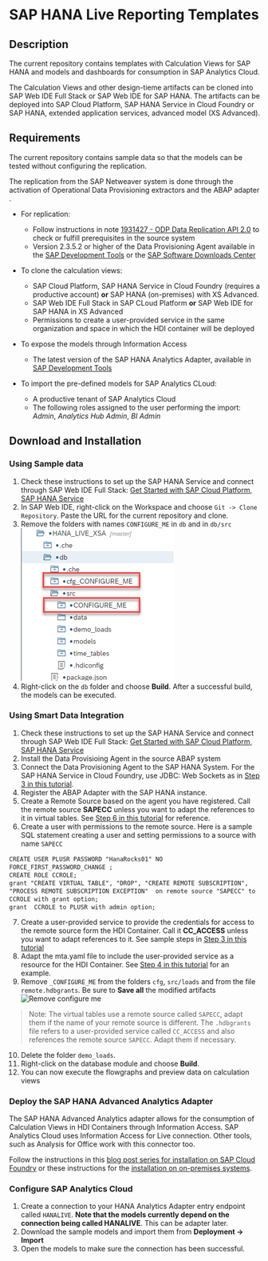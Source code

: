 # SAP HANA Live Reporting Templates
## Description
The current repository contains templates with Calculation Views for SAP HANA and models and dashboards for consumption in SAP Analytics Cloud.

The Calculation Views and other design-tieme artifacts can be cloned into SAP Web IDE Full Stack or SAP Web IDE for SAP HANA. The artifacts can be deployed into SAP Cloud Platform, SAP HANA Service in Cloud Foundry or SAP HANA, extended application services, advanced model (XS Advanced).


## Requirements
The current repository contains sample data so that the models can be tested without configuring the replication. 

The replication from the SAP Netweaver system is done through the activation of Operational Data Provisioning extractors and the ABAP adapter .

- For replication:
    - Follow instructions in note [1931427 - ODP Data Replication API 2.0](https://launchpad.support.sap.com/#/notes/1931427) to check or fulfill prerequisites in the source system
    - Version 2.3.5.2 or higher of the Data Provisioning Agent available in the [SAP Development Tools](https://tools.hana.ondemand.com/#cloudintegration) or the [SAP Software Downloads Center](https://launchpad.support.sap.com/#/softwarecenter/search/dpagent)

- To clone the calculation views:
    - SAP Cloud Platform, SAP HANA Service in Cloud Foundry (requires a productive account) **or** SAP HANA (on-premises) with XS Advanced.
    - SAP Web IDE Full Stack in SAP CLoud Platform **or** SAP Web IDE for SAP HANA in XS Advanced
    - Permissions to create a user-provided service in the same organization and space in which the HDI container will be deployed
- To expose the models through Information Access
    - The latest version of the SAP HANA Analytics Adapter, available in [SAP Development Tools](https://tools.hana.ondemand.com/#hanatools)
- To import the pre-defined models for SAP Analytics CLoud:
    - A productive tenant of SAP Analytics Cloud
    - The following roles assigned to the user performing the import: *Admin*, *Analytics Hub Admin*, *BI Admin*

## Download and Installation

### Using Sample data
1. Check these instructions to set up the SAP HANA Service and connect through SAP Web IDE Full Stack: [Get Started with SAP Cloud Platform, SAP HANA Service](https://developers.sap.com/mission.haas-get-started.html)
2. In SAP Web IDE, right-click on the Workspace and choose `Git -> Clone Repository`. Paste the URL for the current repository and clone.
3. Remove the folders with names `CONFIGURE_ME` in `db` and in `db/src`
   ![Remove configurable files](https://github.com/SAPDocuments/Tutorials/blob/master/tutorials/haas-dm-connect-sdi/remove.png)
4. Right-click on the `db` folder and choose **Build**. After a successful build, the models can be executed.

### Using Smart Data Integration
1. Check these instructions to set up the SAP HANA Service and connect through SAP Web IDE Full Stack: [Get Started with SAP Cloud Platform, SAP HANA Service](https://developers.sap.com/mission.haas-get-started.html)
2. Install the Data Provisioing Agent in the source ABAP system
3. Connect the Data Provisioning Agent to the SAP HANA System. For the SAP HANA Service in Cloud Foundry, use JDBC: Web Sockets  as in [Step 3 in this tutorial](https://developers.sap.com/tutorials/haas-dm-connect-sdi.html#7528fa4a-b1c9-4113-9323-006da3688291).
4. Register the ABAP Adapter with the SAP HANA instance. 
5. Create a Remote Source based on the agent you have registered. Call the remote source **SAPECC** unless you want to adapt the references to it in virtual tables. See [Step 6 in this tutorial](https://developers.sap.com/tutorials/haas-dm-connect-sdi.html#8c5cdacb-24ee-433d-b30b-d1f93f63ac6a) for reference.
6. Create a user with permissions to the remote source. Here is a sample SQL statement creating a user and setting permissions to a source with name `SAPECC`
  ```
  CREATE USER PLUSR PASSWORD "HanaRocks01" NO FORCE_FIRST_PASSWORD_CHANGE ;
  CREATE ROLE CCROLE;
  grant "CREATE VIRTUAL TABLE", "DROP", "CREATE REMOTE SUBSCRIPTION", "PROCESS REMOTE SUBSCRIPTION EXCEPTION"  on remote source "SAPECC" to CCROLE with grant option;
  grant  CCROLE to PLUSR with admin option;
  ```
7. Create a user-provided service to provide the credentials for access to the remote source form the HDI Container. Call it **CC_ACCESS** unless you want to adapt references to it. See sample steps in [Step 3 in this tutorial](https://developers.sap.com/tutorials/haas-dm-access-cross-container-schema.html#874fa741-8693-4407-80bb-16a53f3c6c16)
8. Adapt the mta.yaml file to include the user-provided service as a resource for the HDI Container. See [Step 4 in this tutorial](https://developers.sap.com/tutorials/haas-dm-access-cross-container-schema.html#3c27eccb-a523-412c-81de-302798bfceaa) for an example.  
9. Remove `_CONFIGURE_ME` from the folders `cfg`, `src/loads` and from the file `remote.hdbgrants`. Be sure to **Save all** the modified artifacts
  ![Remove configure me](https://github.com/SAPDocuments/Tutorials-Contribution/blob/master/tutorials/haas-dm-connect-sdi/conf1.png)
  
  > Note: The virtual tables use a remote source called `SAPECC`, adapt them if the name of your remote source is different. The `.hdbgrants` file refers to a user-provided service called `CC_ACCESS` and also references the remote source `SAPECC`. Adapt them if necessary.
10. Delete the folder `demo_loads`.
11. Right-click on the database module and choose **Build**. 
12. You can now execute the flowgraphs and preview data on calculation views

### Deploy the SAP HANA Advanced Analytics Adapter
The SAP HANA Advanced Analytics adapter allows for the consumption of Calculation Views in HDI Containers through Information Access. SAP Analytics Cloud uses Information Access for Live connection. Other tools, such as Analysis for Office work with this connector too.

Follow the instructions in this [blog post series for installation on SAP Cloud Foundry](https://blogs.sap.com/2019/04/24/connecting-the-sap-hana-service-on-cloud-foundry-to-sap-analytics-cloud-the-lazy-approach-pt1/) or these instructions for the [installation on on-premises systems](https://blogs.sap.com/2019/01/22/from-zero-to-analytics-setting-up-a-user-for-the-hana-analytics-adapter/).

### Configure SAP Analytics Cloud
1. Create a connection to your HANA Analytics Adapter entry endpoint called `HANALIVE`. **Note that the models currently depend on the connection being called HANALIVE**. This can be adapter later. 
2. Download the sample models and import them from **Deployment -> Import**
3. Open the models to make sure the connection has been successful.


